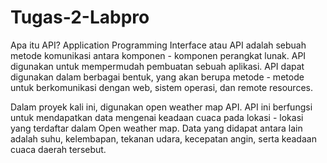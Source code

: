 # Tugas-2-Labpro

Apa itu API?
Application Programming Interface atau API adalah sebuah metode komunikasi antara komponen - komponen perangkat lunak. API digunakan untuk mempermudah pembuatan sebuah aplikasi. API dapat digunakan dalam berbagai bentuk, yang akan berupa metode - metode untuk berkomunikasi dengan web, sistem operasi, dan remote resources.

Dalam proyek kali ini, digunakan open weather map API. API ini berfungsi untuk mendapatkan data mengenai keadaan cuaca pada lokasi - lokasi yang terdaftar dalam Open weather map. Data yang didapat antara lain adalah suhu, kelembapan, tekanan udara, kecepatan angin, serta keadaan cuaca daerah tersebut.

